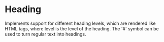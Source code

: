 # Heading

Implements support for different heading levels, which are rendered like <hX> HTML tags, where level is the level of the heading. The '#' symbol can be used to turn regular text into headings.
